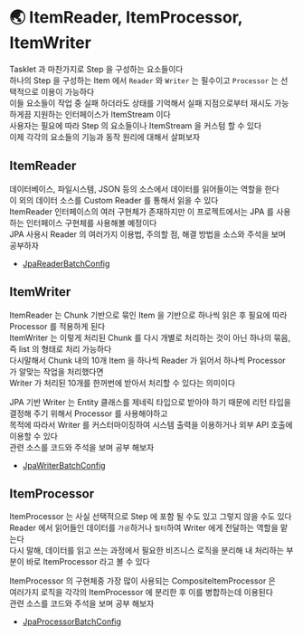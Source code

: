 # &#127759; ItemReader, ItemProcessor, ItemWriter
Tasklet 과 마찬가지로 Step 을 구성하는 요소들이다  
하나의 Step 을 구성하는 Item 에서 `Reader` 와 `Writer` 는 필수이고 `Processor` 는 선택적으로 이용이 가능하다  
이들 요소들이 작업 중 실패 하더라도 상태를 기억해서 실패 지점으로부터 재시도 가능하게끔 지원하는 인터페이스가 ItemStream 이다  
사용자는 필요에 따라 Step 의 요소들이나 ItemStream 을 커스텀 할 수 있다    
이제 각각의 요소들의 기능과 동작 원리에 대해서 살펴보자   


## ItemReader
데이터베이스, 파일시스템, JSON 등의 소스에서 데이터를 읽어들이는 역할을 한다  
이 외의 데이터 소스를 Custom Reader 를 통해서 읽을 수 있다  
ItemReader 인터페이스의 여러 구현체가 존재하지만 이 프로젝트에서는 JPA 를 사용하는 인터페이스 구현체를 사용해볼 예정이다  
JPA 사용시 Reader 의 여러가지 이용법, 주의할 점, 해결 방법을 소스와 주석을 보며 공부하자  

- [JpaReaderBatchConfig](../src/main/java/com/son/SpringBatch/config/JpaReaderBatchConfig.java)  


## ItemWriter
ItemReader 는 Chunk 기반으로 묶인 Item 을 기반으로 하나씩 읽은 후 필요에 따라 Processor 를 적용하게 된다  
ItemWriter 는 이렇게 처리된 Chunk 를 다시 개별로 처리하는 것이 아닌 하나의 묶음, 즉 list 의 형태로 처리 가능하다    
다시말해서 Chunk 내의 10개 Item 을 하나씩 Reader 가 읽어서 하나씩 Processor 가 알맞는 작업을 처리했다면  
Writer 가 처리된 10개를 한꺼번에 받아서 처리할 수 있다는 의미이다  

JPA 기반 Writer 는 Entity 클래스를 제네릭 타입으로 받아야 하기 때문에 리턴 타입을 결정해 주기 위해서 Processor 를 사용해야하고   
목적에 따라서 Writer 를 커스터마이징하여 시스템 출력을 이용하거나 외부 API 호출에 이용할 수 있다  
관련 소스를 코드와 주석을 보며 공부 해보자  

- [JpaWriterBatchConfig](../src/main/java/com/son/SpringBatch/config/JpaWriterBatchConfig.java)


## ItemProcessor
ItemProcessor 는 사실 선택적으로 Step 에 포함 될 수도 있고 그렇지 않을 수도 있다  
Reader 에서 읽어들인 데이터를 `가공`하거나 `필터`하여 Writer 에게 전달하는 역할을 맡는다  
다시 말해, 데이터를 읽고 쓰는 과정에서 필요한 비즈니스 로직을 분리해 내 처리하는 부분이 바로 ItemProcessor 라고 볼 수 있다   


ItemProcessor 의 구현체중 가장 많이 사용되는 CompositeItemProcessor 은  
여러가지 로직을 각각의 ItemProcessor 에 분리한 후 이를 병합하는데 이용된다  
관련 소스를 코드와 주석을 보며 공부 해보자  

- [JpaProcessorBatchConfig](../src/main/java/com/son/SpringBatch/config/JpaProcessorBatchConfig.java)
